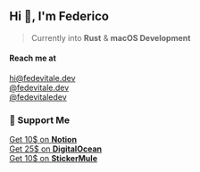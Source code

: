 ## Hi 👋, I'm Federico
> Currently into **Rust** & **macOS Development**

#### Reach me at
[hi@fedevitale.dev](mailto:hi@fedevitale.dev) <br/>
[@fedevitale.dev](https://instagram.com/fedevitale.dev/) <br/>
[@fedevitaledev](https://twitter.com/fedevitaledev/) <br/>

### 🥳 Support Me
[Get 10$ on **Notion**](https://www.notion.so/?r=a343a2c1fbd9490c85dd67fe7576debc) <br/>
[Get 25$ on **DigitalOcean**](https://m.do.co/c/f88cef1a6e56) <br/>
[Get 10$ on **StickerMule**](https://www.stickermule.com/it/unlock?ref_id=6392580701&utm_medium=link&utm_source=invite)

